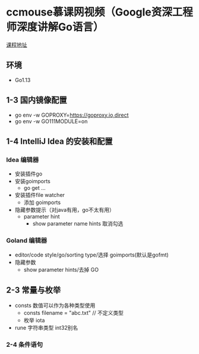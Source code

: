 # ccmouse慕课网视频（Google资深工程师深度讲解Go语言）
[课程地址](https://coding.imooc.com/class/chapter/180.html#Anchor)
## 环境
* Go1.13
## 1-3 国内镜像配置
* go env -w GOPROXY=https://goproxy.io,direct
* go env -w GO111MODULE=on
## 1-4 IntelliJ Idea 的安装和配置
### Idea 编辑器
* 安装插件go
* 安装goimports
  * go get ...
* 安装插件file watcher
  * 添加 goimports
* 隐藏参数提示（对java有用，go不太有用）
  * parameter hint
    * show parameter name hints 取消勾选

### Goland 编辑器
* editor/code style/go/sorting type/选择 goimports(默认是gofmt)
* 隐藏参数
  * show parameter hints/去掉 GO
## 2-3 常量与枚举
* consts 数值可以作为各种类型使用
  * consts filename = "abc.txt"  // 不定义类型
  * 枚举 iota
* rune 字符串类型 int32别名
### 2-4 条件语句
